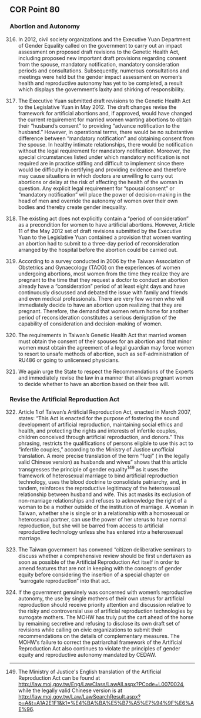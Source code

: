 ## COR Point 80

### Abortion and Autonomy

<ol start="316">
  <li><p>In 2012, civil society organizations and the Executive Yuan Department of Gender Equality called on the government to carry out an impact assessment on proposed draft revisions to the Genetic Health Act, including proposed new important draft provisions regarding consent from the spouse, mandatory notification, mandatory consideration periods and consultations. Subsequently, numerous consultations and meetings were held but the gender impact assessment on women’s health and reproductive autonomy has yet to be completed, a result which displays the government’s laxity and shirking of responsibility.</p></li>

  <li><p>The Executive Yuan submitted draft revisions to the Genetic Health Act to the Legislative Yuan in May 2012. The draft changes revise the framework for artificial abortions and, if approved, would have changed the current requirement for married women wanting abortions to obtain their “husband’s consent” to providing “advance notification to the husband.” However, in operational terms, there would be no substantive difference between “mandatory notification” and obtaining consent from the spouse. In healthy intimate relationships, there would be notification without the legal requirement for mandatory notification. Moreover, the special circumstances listed under which mandatory notification is not required are in practice stifling and difficult to implement since there would be difficulty in certifying and providing evidence and therefore may cause situations in which doctors are unwilling to carry out abortions or delay at the risk of affecting the health of the woman in question. Any explicit legal requirement for “spousal consent” or “mandatory notification” will place the power of decision-making in the head of men and override the autonomy of women over their own bodies and thereby create gender inequality.</p></li>

  <li><p>The existing act does not explicitly contain a “period of consideration” as a precondition for women to have artificial abortions. However, Article 11 of the May 2012 set of draft revisions submitted by the Executive Yuan to the Legislative Yuan contained a provision that women wanting an abortion had to submit to a three-day period of reconsideration arranged by the hospital before the abortion could be carried out.</p></li>

  <li><p>According to a survey conducted in 2006 by the Taiwan Association of Obstetrics and Gynaecology (TAOG) on the experiences of women undergoing abortions, most women from the time they realize they are pregnant to the time that they request a doctor to conduct an abortion already have a “consideration” period of at least eight days and have continuously discussed and debated the issue with family and friends and even medical professionals. There are very few women who will immediately decide to have an abortion upon realizing that they are pregnant. Therefore, the demand that women return home for another period of reconsideration constitutes a serious denigration of the capability of consideration and decision-making of women.</p></li>

  <li><p>The requirements in Taiwan’s Genetic Health Act that married women must obtain the consent of their spouses for an abortion and that minor women must obtain the agreement of a legal guardian may force women to resort to unsafe methods of abortion, such as self-administration of RU486 or going to unlicensed physicians.</p></li>

  <li><p>We again urge the State to respect the Recommendations of the Experts and immediately revise the law in a manner that allows pregnant women to decide whether to have an abortion based on their free will.</p></li>
</ol>

### Revise the Artificial Reproduction Act

<ol start="322">
  <li><p>Article 1 of Taiwan’s Artificial Reproduction Act, enacted in March 2007, states: “This Act is enacted for the purpose of fostering the sound development of artificial reproduction, maintaining social ethics and health, and protecting the rights and interests of infertile couples, children conceived through artificial reproduction, and donors.” This phrasing, restricts the qualifications of persons eligible to use this act to “infertile couples,” according to the Ministry of Justice unofficial translation. A more precise translation of the term “fuqi” ( in the legally valid Chinese version) as husbands and wives” shows that this article transgresses the principle of gender equality<sup>149</sup> as it uses the framework of heterosexual marriage to bind artificial reproduction technology, uses the blood doctrine to consolidate patriarchy, and, in tandem, reinforces the reproductive legitimacy of the heterosexual relationship between husband and wife. This act masks its exclusion of non-marriage relationships and refuses to acknowledge the right of a woman to be a mother outside of the institution of marriage. A woman in Taiwan, whether she is single or in a relationship with a homosexual or heterosexual partner, can use the power of her uterus to have normal reproduction, but she will be barred from access to artificial reproductive technology unless she has entered into a heterosexual marriage.</p></li>

  <li><p>The Taiwan government has convened “citizen deliberative seminars to discuss whether a comprehensive review should be first undertaken as soon as possible of the Artificial Reproduction Act itself in order to amend features that are not in keeping with the concepts of gender equity before considering the insertion of a special chapter on “surrogate reproduction” into that act.</p></li>

  <li><p>If the government genuinely was concerned with women’s reproductive autonomy, the use by single mothers of their own uterus for artificial reproduction should receive priority attention and discussion relative to the risky and controversial use of artificial reproduction technologies by surrogate mothers. The MOHW has truly put the cart ahead of the horse by remaining secretive and refusing to disclose its own draft set of revisions while calling on civic organizations to submit their recommendations on the details of complementary measures. The MOHW’s failure to correct the patriarchal framework of the Artificial Reproduction Act also continues to violate the principles of gender equity and reproductive autonomy mandated by CEDAW.</p></li>
</ol>

-----

<ol start="149">
   <li>The Ministry of Justice's English translation of the Artificial Reproduction Act can be found at <a href="http://law.moj.gov.tw/Eng/LawClass/LawAll.aspx?PCode=L0070024" target="_blank">http://law.moj.gov.tw/Eng/LawClass/LawAll.aspx?PCode=L0070024</a>, while the legally valid Chinese version is at <a href="http://law.moj.gov.tw/Law/LawSearchResult.aspx?p=A&t=A1A2E1F1&k1=%E4%BA%BA%E5%B7%A5%E7%94%9F%E6%AE%96" target="_blank">http://law.moj.gov.tw/Law/LawSearchResult.aspx?p=A&amp;t=A1A2E1F1&amp;k1=%E4%BA%BA%E5%B7%A5%E7%94%9F%E6%AE%96</a>.</li>
</ol>
